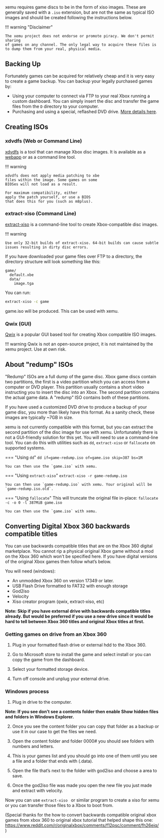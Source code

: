 xemu requires game discs to be in the form of xiso images. These are generally
saved with a `.iso` extension, but are not the same as typical ISO images and
should be created following the instructions below.

!!! warning "Disclaimer"

    The xemu project does not endorse or promote piracy. We don't permit sharing
    of games on any channel. The only legal way to acquire these files is
    to dump them from your real, physical media.

## Backing Up

Fortunately games can be acquired for relatively cheap and it is very easy to
create a game backup. You can backup your legally purchased games by:

* Using your computer to connect via FTP to your real Xbox running a custom
  dashboard. You can simply insert the disc and transfer the game files from the
  `D` directory to your computer.
* Purchasing and using a special, reflashed DVD drive. [More details here](http://wiki.redump.org/index.php?title=Microsoft_Xbox_and_Xbox_360_Dumping_Guide).

## Creating ISOs

### xdvdfs (Web or Command Line)

[xdvdfs](https://github.com/antangelo/xdvdfs)
is a tool that can manage Xbox disc images.
It is available as a [webapp](https://xiso.antangelo.com/) or as a command line tool.

!!! warning

    xdvdfs does not apply media patching to xbe
    files within the image. Some games on some
    BIOSes will not load as a result.

    For maximum compatibility, either
    apply the patch yourself, or use a BIOS
    that does this for you (such as m8plus).

### extract-xiso (Command Line)

[extract-xiso](https://github.com/XboxDev/extract-xiso) is a command-line tool
to create Xbox-compatible disc images.

!!! warning

    Use only 32-bit builds of extract-xiso. 64-bit builds can cause subtle
    issues resulting in dirty disc errors.

If you have downloaded your game files over FTP to a directory, the directory
structure will look something like this:

```
game/
  default.xbe
  data/
    image.tga
```

You can run:

```bash
extract-xiso -c game
```

game.iso will be produced. This can be used with xemu.

### Qwix (GUI)

[Qwix](https://avalaunch.net/qwix/) is a popular GUI based tool for creating
Xbox compatible ISO images.

!!! warning
    Qwix is not an open-source project, it is not maintained by the xemu project. Use at own risk.

## About "redump" ISOs

"Redump" ISOs are a full dump of the game disc. Xbox game discs contain two
partitions, the first is a video partition which you can access from a computer
or DVD player. This partition usually contains a short video instructing you to
insert the disc into an Xbox. The second partition contains the actual game
data. A "redump" ISO contains both of these partitions.

If you have used a customized DVD drive to produce a backup of your game disc,
you more than likely have this format. As a sanity check, these images are
typically ~7GB in size.

xemu is not currently compatible with this format, but you can extract the
second partition of the disc image for use with xemu. Unfortunately there is not
a GUI-friendly solution for this yet. You will need to use a command-line tool.
You can do this with utilities such as `dd`, `extract-xiso` or `fallocate` on supported systems.

=== "Using `dd`"
    ```
    dd if=game-redump.iso of=game.iso skip=387 bs=1M
    ```

    You can then use the `game.iso` with xemu.

=== "Using `extract-xiso`"
    ```
    extract-xiso -r game-redump.iso
    ```

    You can then use `game-redump.iso` with xemu. Your original will be
    `game-redump.iso.old`.

=== "Using `fallocate`"
    This will truncate the original file in-place:
    ```
    fallocate -c -o 0 -l 387MiB game.iso
    ```

    You can then use the `game.iso` with xemu.

## Converting Digital Xbox 360 backwards compatible titles

You can use backwards compatible titles that are on the Xbox 360 digital marketplace. You cannot rip a physical original Xbox game without a mod on the Xbox 360 which won't be specified here. If you have digital versions of the original Xbox games then follow what’s below.

You will need (windows):
* An unmodded Xbox 360 on version 17349 or later.
* USB Flash Drive formatted to FAT32 with enough storage
* God2iso 
* Velocity
* Xiso creator program (qwix, extract-xiso, etc)

**Note: Skip if you have external drive with backwards compatible titles already. But would be preferred if you use a new drive since it would be hard to tell between Xbox 360 titles and original Xbox titles at first.**

### Getting games on drive from an Xbox 360

1. Plug in your formatted flash drive or external hdd to the Xbox 360.

2. Go to Microsoft store to install the game and select install or you can copy the game from the dashboard.

3. Select your formatted storage device.

4. Turn off console and unplug your external drive.


### Windows process

1. Plug in drive to the computer.

**Note: If you see don’t see a contents folder then enable Show hidden files and folders in Windows Explorer.**

2. Once you see the content folder you can copy that folder as a backup or use it in our case to get the files we need.

3. Open the content folder and folder 0000# you should see folders with numbers and letters. 

4. This is your games list and you should go into one of them until you see a file and a folder that ends with (.data).

5. Open the file that’s next to the folder with god2iso and choose a area to save.

6. Once the god2iso file was made you open the new file you just made and extract with velocity.

Now you can use `extract-xiso ` or similar program to create a xiso for xemu or you can transfer those files to a Xbox to boot from. 

(Special thanks for the how to convert backwards compatible original xbox games from xbox 360 to original xbox tutorial that helped shape this one: https://www.reddit.com/r/originalxbox/comments/f12psc/comment/fh26eiq/)
